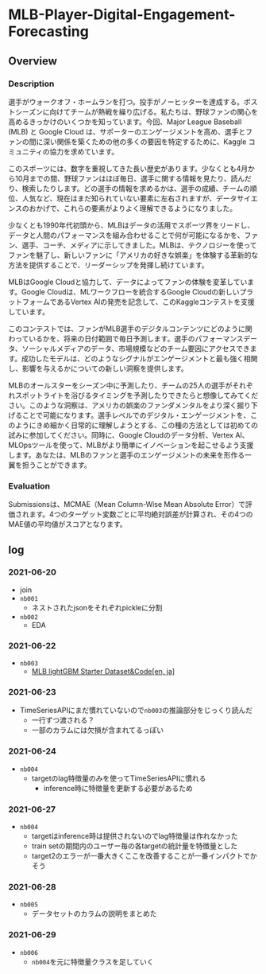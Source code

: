 # MLB-Player-Digital-Engagement-Forecasting
## Overview
### Description
選手がウォークオフ・ホームランを打つ。投手がノーヒッターを達成する。ポストシーズンに向けてチームが熱戦を繰り広げる。私たちは、野球ファンの関心を高めるきっかけのいくつかを知っています。今回、Major League Baseball (MLB) と Google Cloud は、サポーターのエンゲージメントを高め、選手とファンの間に深い関係を築くための他の多くの要因を特定するために、Kaggle コミュニティの協力を求めています。

このスポーツには、数字を重視してきた長い歴史があります。少なくとも4月から10月までの間、野球ファンはほぼ毎日、選手に関する情報を見たり、読んだり、検索したりします。どの選手の情報を求めるかは、選手の成績、チームの順位、人気など、現在はまだ知られていない要素に左右されますが、データサイエンスのおかげで、これらの要素がよりよく理解できるようになりました。

少なくとも1990年代初頭から、MLBはデータの活用でスポーツ界をリードし、データと人間のパフォーマンスを組み合わせることで何が可能になるかを、ファン、選手、コーチ、メディアに示してきました。MLBは、テクノロジーを使ってファンを魅了し、新しいファンに「アメリカの好きな娯楽」を体験する革新的な方法を提供することで、リーダーシップを発揮し続けています。

MLBはGoogle Cloudと協力して、データによってファンの体験を変革しています。Google Cloudは、MLワークフローを統合するGoogle Cloudの新しいプラットフォームであるVertex AIの発売を記念して、このKaggleコンテストを支援しています。

このコンテストでは、ファンがMLB選手のデジタルコンテンツにどのように関わっているかを、将来の日付範囲で毎日予測します。選手のパフォーマンスデータ、ソーシャルメディアのデータ、市場規模などのチーム要因にアクセスできます。成功したモデルは、どのようなシグナルがエンゲージメントと最も強く相関し、影響を与えるかについての新しい洞察を提供します。

MLBのオールスターをシーズン中に予測したり、チームの25人の選手がそれぞれスポットライトを浴びるタイミングを予測したりできたらと想像してみてください。このような洞察は、アメリカの娯楽のファンダメンタルをより深く掘り下げることで可能になります。選手レベルでのデジタル・エンゲージメントを、このようにきめ細かく日常的に理解しようとする、この種の方法としては初めての試みに参加してください。同時に、Google Cloudのデータ分析、Vertex AI、MLOpsツールを使って、MLBがより簡単にイノベーションを起こせるよう支援します。あなたは、MLBのファンと選手のエンゲージメントの未来を形作る一翼を担うことができます。
### Evaluation
Submissionsは、MCMAE（Mean Column-Wise Mean Absolute Error）で評価されます。4つのターゲット変数ごとに平均絶対誤差が計算され、その4つのMAE値の平均値がスコアとなります。
## log
### 2021-06-20
- join
- `nb001`
    - ネストされたjsonをそれぞれpickleに分割
- `nb002`
    - EDA
### 2021-06-22
- `nb003`
    - [MLB lightGBM Starter Dataset&Code[en, ja]](https://www.kaggle.com/columbia2131/mlb-lightgbm-starter-dataset-code-en-ja)
### 2021-06-23
- TimeSeriesAPIにまだ慣れていないので`nb003`の推論部分をじっくり読んだ
    - 一行ずつ渡される？
    - 一部のカラムには欠損が含まれてるっぽい
### 2021-06-24
- `nb004`
    - targetのlag特徴量のみを使ってTimeSeriesAPIに慣れる
        - inference時に特徴量を更新する必要があるため
### 2021-06-27
- `nb004`
    - targetはinference時は提供されないのでlag特徴量は作れなかった
    - train setの期間内のユーザー毎の各targetの統計量を特徴量とした
    - target2のエラーが一番大きくここを改善することが一番インパクトでかそう
### 2021-06-28
- `nb005`
    - データセットのカラムの説明をまとめた
### 2021-06-29
- `nb006`
    - `nb004`を元に特徴量クラスを足していく
